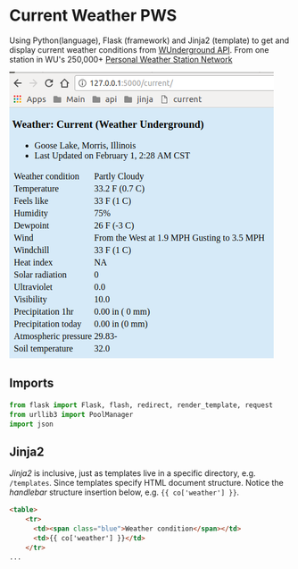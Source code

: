 # Current Weather PWS

Using Python(language), Flask (framework) and Jinja2 (template) to get and display current weather conditions from [WUnderground API](https://www.wunderground.com/weather/api/). From one station in WU's 250,000+ [Personal Weather Station Network](https://www.wunderground.com/weatherstation/overview.asp)

![current]

## Imports

```py
from flask import Flask, flash, redirect, render_template, request
from urllib3 import PoolManager
import json
```

## Jinja2

_Jinja2_ is inclusive, just as templates live in a specific directory, e.g. `/templates`. Since templates specify HTML document structure. Notice the _handlebar_ structure insertion below, e.g. `{{ co['weather'] }}`.

```html
<table>
    <tr>
      <td><span class="blue">Weather condition</span></td>
      <td>{{ co['weather'] }}</td>
    </tr>
...
```

[current]: current-weather-pws.png "get current weather conditions"
